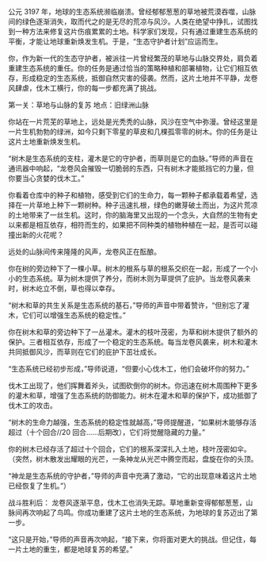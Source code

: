 公元 3197 年，地球的生态系统濒临崩溃。曾经郁郁葱葱的草地被荒漠吞噬，山脉间的绿色逐渐消失，取而代之的是无尽的荒凉与风沙。人类在绝望中挣扎，试图找到一种方法来修复这片伤痕累累的土地。科学家们发现，只有通过重建生态系统的平衡，才能让地球重新焕发生机。于是，“生态守护者计划”应运而生。

你，作为新一代的生态守护者，被派往一片曾经繁茂的草地与山脉交界处，肩负着重建生态系统的重任。你的任务是通过恰当的策略种植和部署植物，让它们相互依存，形成稳定的生态系统，抵御自然灾害的侵袭。然而，这片土地并不平静，龙卷风肆虐，伐木工横行，你的每一步都充满了挑战。

第一关：草地与山脉的复苏
地点：旧绿洲山脉

你站在一片荒芜的草地上，远处是光秃秃的山脉，风沙在空气中弥漫。曾经这里是一片生机勃勃的绿洲，如今只剩下零星的草皮和几棵孤零零的树木。你的任务是让这片土地重新焕发生机。

“树木是生态系统的支柱，灌木是它的守护者，而草则是它的血脉。”导师的声音在通讯器中响起，“龙卷风会摧毁一切脆弱的东西，只有树木才能抵挡它的力量，但你要当心贪婪的伐木工。”

你看着仓库中的种子和植物，感受到它们的生命力，每一颗种子都承载着希望，选择在一片草地上种下一颗树种。种子迅速扎根，绿色的嫩芽破土而出，为这片荒凉的土地带来了一丝生机。这时，你的脑海里又出现的一个念头，大自然的生物有史以来都是相互依存，相符而生的，如果把不同种类的植物种植在一起，是否可以碰撞出新的火花呢？

远处的山脉间传来隆隆的风声，龙卷风正在酝酿。

你在树的旁边种下了一棵小草。树木的根系与草的根系交织在一起，形成了一个小小的生态系统。草为树木提供了养分，而树木则为草提供了庇护。当龙卷风袭来时，树木屹立不倒，草也得以幸存。

“树木和草的共生关系是生态系统的基石，”导师的声音中带着赞许，“但别忘了灌木，它们可以增强生态系统的稳定性。”

你在树木和草的旁边种下了一丛灌木。灌木的枝叶茂密，为草和树木提供了额外的保护。三者相互依存，形成了一个稳定的生态系统。每当龙卷风袭来，树木和灌木共同抵御风沙，而草则在它们的庇护下茁壮成长。

“生态系统已经初步形成，”导师说道，“但要小心伐木工，他们会破坏你的努力。”

伐木工出现了，他们挥舞着斧头，试图砍倒你的树木。你迅速在树木周围种下更多的灌木和草，增强了生态系统的防御能力。树木在灌木和草的保护下，成功抵御了伐木工的攻击。

“树木的生命力越强，生态系统的稳定性就越高，”导师提醒道，“如果树木能够存活超过（十个回合//20 回合……后期改），它们将觉醒隐藏的力量。”

你的树木已经存活了超过十个回合，它们的根系深深扎入土地，枝叶茂密如伞。（突然，树木散发出耀眼的光芒，一条神龙从光芒中腾空而起，盘旋在你的头顶。

“神龙是生态系统的守护者，”导师的声音中充满了激动，“它的出现意味着这片土地已经恢复了生机。”）

战斗胜利后：
龙卷风逐渐平息，伐木工也消失无踪。草地重新变得郁郁葱葱，山脉间再次响起了鸟鸣。你成功重建了这片土地的生态系统，为地球的复苏迈出了第一步。

“这只是开始，”导师的声音再次响起，“接下来，你将面对更大的挑战。但记住，每一片土地的重生，都是地球复苏的希望。”
